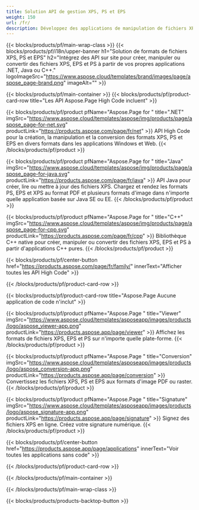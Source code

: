 ```yaml
---
title: Solution API de gestion XPS, PS et EPS
weight: 150
url: /fr/
description: Développez des applications de manipulation de fichiers XPS, PS et EPS à l'aide d'API sur site ou dans le cloud, ou utilisez simplement des applications multiplateformes pour afficher, fusionner ou convertir des fichiers XPS, PS et EPS.
---
```



{{< blocks/products/pf/main-wrap-class >}}
{{< blocks/products/pf/i18n/upper-banner h1="Solution de formats de fichiers XPS, PS et EPS" h2="Intégrez des API sur site pour créer, manipuler ou convertir des fichiers XPS, EPS et PS à partir de vos propres applications .NET, Java ou C++." logoImageSrc="https://www.aspose.cloud/templates/brand/images/page/aspose_page-brand.png" imageAlt="" >}}

{{< blocks/products/pf/main-container >}}
{{< blocks/products/pf/product-card-row title="Les API Aspose.Page High Code incluent" >}}

{{< blocks/products/pf/product pfName="Aspose.Page for " title=".NET" imgSrc="https://www.aspose.cloud/templates/aspose/img/products/page/aspose_page-for-net.svg" productLink="https://products.aspose.com/page/fr/net" >}}
API High Code pour la création, la manipulation et la conversion des formats XPS, PS et EPS en divers formats dans les applications Windows et Web.
{{< /blocks/products/pf/product >}}

{{< blocks/products/pf/product pfName="Aspose.Page for " title="Java" imgSrc="https://www.aspose.cloud/templates/aspose/img/products/page/aspose_page-for-java.svg" productLink="https://products.aspose.com/page/fr/java" >}}
API Java pour créer, lire ou mettre à jour des fichiers XPS. Chargez et rendez les formats PS, EPS et XPS au format PDF et plusieurs formats d'image dans n'importe quelle application basée sur Java SE ou EE.
{{< /blocks/products/pf/product >}}

{{< blocks/products/pf/product pfName="Aspose.Page for " title="C++" imgSrc="https://www.aspose.cloud/templates/aspose/img/products/page/aspose_page-for-cpp.svg" productLink="https://products.aspose.com/page/fr/cpp" >}}
Bibliothèque C++ native pour créer, manipuler ou convertir des fichiers XPS, EPS et PS à partir d'applications C++ pures.
{{< /blocks/products/pf/product >}}

{{< blocks/products/pf/center-button href="https://products.aspose.com/page/fr/family/" innerText="Afficher toutes les API High Code" >}}

{{< /blocks/products/pf/product-card-row >}}

{{< blocks/products/pf/product-card-row title="Aspose.Page Aucune application de code n'inclut" >}}

{{< blocks/products/pf/product pfName="Aspose.Page " title="Viewer" imgSrc="https://www.aspose.cloud/templates/asposeapp/images/products/logo/aspose_viewer-app.png" productLink="https://products.aspose.app/page/viewer" >}}
Affichez les formats de fichiers XPS, EPS et PS sur n'importe quelle plate-forme.
{{< /blocks/products/pf/product >}}

{{< blocks/products/pf/product pfName="Aspose.Page " title="Conversion" imgSrc="https://www.aspose.cloud/templates/asposeapp/images/products/logo/aspose_conversion-app.png" productLink="https://products.aspose.app/page/conversion" >}}
Convertissez les fichiers XPS, PS et EPS aux formats d'image PDF ou raster.
{{< /blocks/products/pf/product >}}

{{< blocks/products/pf/product pfName="Aspose.Page " title="Signature" imgSrc="https://www.aspose.cloud/templates/asposeapp/images/products/logo/aspose_signature-app.png" productLink="https://products.aspose.app/page/signature" >}}
Signez des fichiers XPS en ligne. Créez votre signature numérique.
{{< /blocks/products/pf/product >}}

{{< blocks/products/pf/center-button href="https://products.aspose.app/page/applications" innerText="Voir toutes les applications sans code" >}}

{{< /blocks/products/pf/product-card-row >}}

{{< /blocks/products/pf/main-container >}}


{{< /blocks/products/pf/main-wrap-class >}}

{{< blocks/products/products-backtop-button >}}